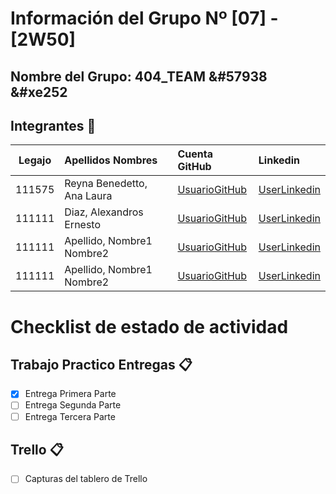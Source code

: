 # Información del Grupo Nº [07] - [2W50]


## Nombre del Grupo: 404_TEAM &#57938 &#xe252


## Integrantes :busts_in_silhouette:

| Legajo| Apellidos Nombres  | Cuenta GitHub | Linkedin
| :------: | :-------- | :-------- | :-------- |
| 111575 | Reyna Benedetto, Ana Laura |[UsuarioGitHub](https://github.com/Anareynab)|[UserLinkedin](https://ar.linkedin.com/ana-laura-reyna-benedetto-5831821b2/)|
| 111111 | Diaz, Alexandros Ernesto |[UsuarioGitHub](https://github.com/Aleft)|[UserLinkedin](https://ar.linkedin.com/)|
| 111111 | Apellido, Nombre1 Nombre2 |[UsuarioGitHub](https://github.com/xxxx)|[UserLinkedin](https://ar.linkedin.com/)|
| 111111 | Apellido, Nombre1 Nombre2 |[UsuarioGitHub](https://github.com/xxxx)|[UserLinkedin](https://ar.linkedin.com/)|


# Checklist de estado de actividad

## Trabajo Practico Entregas :clipboard:
- [x] Entrega Primera Parte
- [ ] Entrega Segunda Parte
- [ ] Entrega Tercera Parte

## Trello :clipboard:
- [ ] Capturas del tablero de Trello
